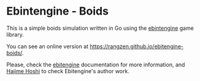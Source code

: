 # Ebintengine - Boids

This is a simple boids simulation written in Go using the [ebintengine](https://ebitengine.org/) game library.

You can see an online version at https://rangzen.github.io/ebitengine-boids/.

Please, check the [ebitengine](https://ebitengine.org/) documentation for more information,
and [Hajime Hoshi](htts://github.com/hajimehoshi) to check Ebitengine's author work.